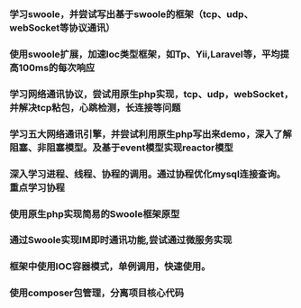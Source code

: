 ### 学习swoole，并尝试写出基于swoole的框架（tcp、udp、webSocket等协议通讯）
### 使用swoole扩展，加速Ioc类型框架，如Tp、Yii,Laravel等，平均提高100ms的每次响应
### 学习网络通讯协议，尝试用原生php实现，tcp、udp，webSocket，并解决tcp粘包，心跳检测，长连接等问题
### 学习五大网络通讯引擎，并尝试利用原生php写出来demo，深入了解阻塞、非阻塞模型。及基于event模型实现reactor模型
### 深入学习进程、线程、协程的调用。通过协程优化mysql连接查询。重点学习协程
### 使用原生php实现简易的Swoole框架原型
### 通过Swoole实现IM即时通讯功能,尝试通过微服务实现
### 框架中使用IOC容器模式，单例调用，快速使用。
### 使用composer包管理，分离项目核心代码